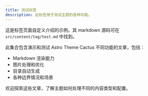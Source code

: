 ```yaml
---
title: 测试标签
description: 此标签用于测试主题的各种功能。
---
```


这是标签页面自定义介绍的示例。其 markdown 源码可在 `src/content/tag/test.md` 中找到。

此集合包含演示和测试 Astro Theme Cactus 不同功能的文章，包括：

- Markdown 渲染能力
- 图片处理和优化
- 目录自动生成
- 各种边界情况和场景

欢迎探索这些文章，了解主题如何处理不同的内容类型和配置。
